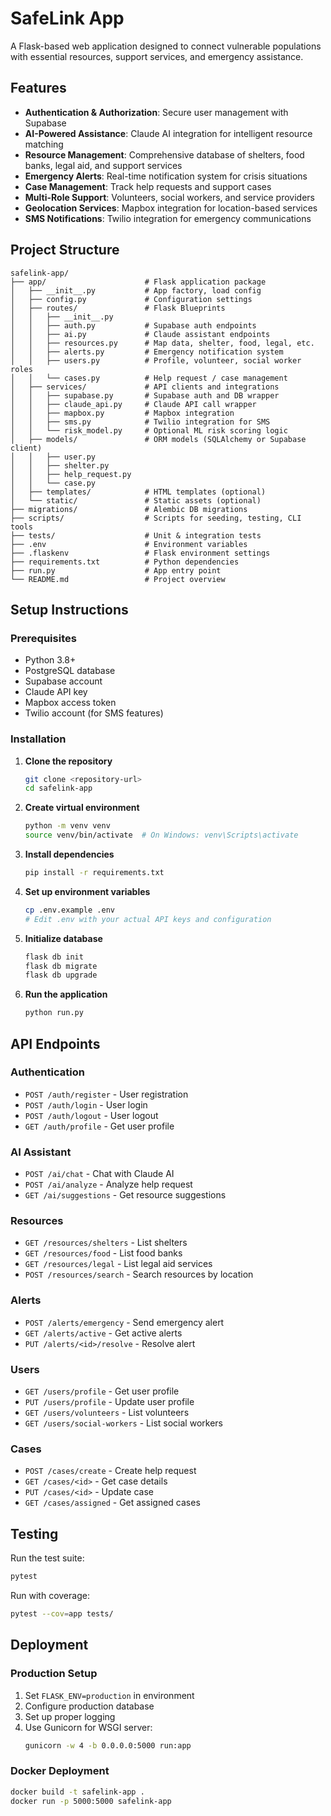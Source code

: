 # SafeLink App

A Flask-based web application designed to connect vulnerable populations with essential resources, support services, and emergency assistance.

## Features

- **Authentication & Authorization**: Secure user management with Supabase
- **AI-Powered Assistance**: Claude AI integration for intelligent resource matching
- **Resource Management**: Comprehensive database of shelters, food banks, legal aid, and support services
- **Emergency Alerts**: Real-time notification system for crisis situations
- **Case Management**: Track help requests and support cases
- **Multi-Role Support**: Volunteers, social workers, and service providers
- **Geolocation Services**: Mapbox integration for location-based services
- **SMS Notifications**: Twilio integration for emergency communications

## Project Structure

```
safelink-app/
├── app/                      # Flask application package
│   ├── __init__.py           # App factory, load config
│   ├── config.py             # Configuration settings
│   ├── routes/               # Flask Blueprints
│   │   ├── __init__.py
│   │   ├── auth.py           # Supabase auth endpoints
│   │   ├── ai.py             # Claude assistant endpoints
│   │   ├── resources.py      # Map data, shelter, food, legal, etc.
│   │   ├── alerts.py         # Emergency notification system
│   │   ├── users.py          # Profile, volunteer, social worker roles
│   │   └── cases.py          # Help request / case management
│   ├── services/             # API clients and integrations
│   │   ├── supabase.py       # Supabase auth and DB wrapper
│   │   ├── claude_api.py     # Claude API call wrapper
│   │   ├── mapbox.py         # Mapbox integration
│   │   ├── sms.py            # Twilio integration for SMS
│   │   └── risk_model.py     # Optional ML risk scoring logic
│   ├── models/               # ORM models (SQLAlchemy or Supabase client)
│   │   ├── user.py
│   │   ├── shelter.py
│   │   ├── help_request.py
│   │   └── case.py
│   ├── templates/            # HTML templates (optional)
│   └── static/               # Static assets (optional)
├── migrations/               # Alembic DB migrations
├── scripts/                  # Scripts for seeding, testing, CLI tools
├── tests/                    # Unit & integration tests
├── .env                      # Environment variables
├── .flaskenv                 # Flask environment settings
├── requirements.txt          # Python dependencies
├── run.py                    # App entry point
└── README.md                 # Project overview
```

## Setup Instructions

### Prerequisites

- Python 3.8+
- PostgreSQL database
- Supabase account
- Claude API key
- Mapbox access token
- Twilio account (for SMS features)

### Installation

1. **Clone the repository**
   ```bash
   git clone <repository-url>
   cd safelink-app
   ```

2. **Create virtual environment**
   ```bash
   python -m venv venv
   source venv/bin/activate  # On Windows: venv\Scripts\activate
   ```

3. **Install dependencies**
   ```bash
   pip install -r requirements.txt
   ```

4. **Set up environment variables**
   ```bash
   cp .env.example .env
   # Edit .env with your actual API keys and configuration
   ```

5. **Initialize database**
   ```bash
   flask db init
   flask db migrate
   flask db upgrade
   ```

6. **Run the application**
   ```bash
   python run.py
   ```

## API Endpoints

### Authentication
- `POST /auth/register` - User registration
- `POST /auth/login` - User login
- `POST /auth/logout` - User logout
- `GET /auth/profile` - Get user profile

### AI Assistant
- `POST /ai/chat` - Chat with Claude AI
- `POST /ai/analyze` - Analyze help request
- `GET /ai/suggestions` - Get resource suggestions

### Resources
- `GET /resources/shelters` - List shelters
- `GET /resources/food` - List food banks
- `GET /resources/legal` - List legal aid services
- `POST /resources/search` - Search resources by location

### Alerts
- `POST /alerts/emergency` - Send emergency alert
- `GET /alerts/active` - Get active alerts
- `PUT /alerts/<id>/resolve` - Resolve alert

### Users
- `GET /users/profile` - Get user profile
- `PUT /users/profile` - Update user profile
- `GET /users/volunteers` - List volunteers
- `GET /users/social-workers` - List social workers

### Cases
- `POST /cases/create` - Create help request
- `GET /cases/<id>` - Get case details
- `PUT /cases/<id>` - Update case
- `GET /cases/assigned` - Get assigned cases

## Testing

Run the test suite:
```bash
pytest
```

Run with coverage:
```bash
pytest --cov=app tests/
```

## Deployment

### Production Setup

1. Set `FLASK_ENV=production` in environment
2. Configure production database
3. Set up proper logging
4. Use Gunicorn for WSGI server:
   ```bash
   gunicorn -w 4 -b 0.0.0.0:5000 run:app
   ```

### Docker Deployment

```bash
docker build -t safelink-app .
docker run -p 5000:5000 safelink-app
```
